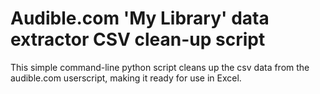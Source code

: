 # Audible.com 'My Library' data extractor CSV clean-up script

This simple command-line python script cleans up the csv data from the audible.com userscript, making it ready for use in Excel.
